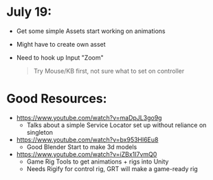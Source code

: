 # July 19:
- Get some simple Assets start working on animations
- Might have to create own asset

- Need to hook up Input "Zoom"
    > Try Mouse/KB first, not sure what to set on controller

# Good Resources:
- https://www.youtube.com/watch?v=maDpJL3go9g
    - Talks about a simple Service Locator set up without reliance on singleton
- https://www.youtube.com/watch?v=bx953Hl6Eu8
    - Good Blender Start to make 3d models
- https://www.youtube.com/watch?v=iZBx1I7vmQ0
    - Game Rig Tools to get animations + rigs into Unity
    - Needs Rigify for control rig, GRT will make a game-ready rig
